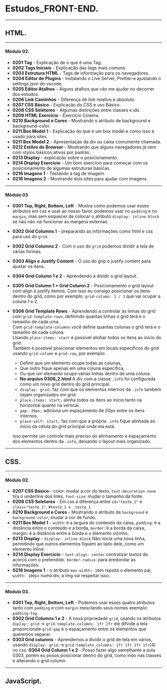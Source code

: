# __Estudos_FRONT-END__.
---
## __HTML__.
---
#### __Módulo 02__.
- __0201 Tag__ - Explicação de o que é uma Tag.
- __0202 Tags Iniciais__ - Explicação das tags mais comuns.
- __0203 Estrutura HTML__ - Tags de informação para os navegadores.
- __0204 Editor de Plugins__ - Instalando o Live Server, Prettier e ajustando o settings.json do vscode.
- __0205 Editor Atalhos__ - Alguns atalhos que vão me ajudar no decorrer dos estudos.
- __0206 Link Caminhos__ - Diferença de link relativo e absoluto.
- __0207 CSS Básico__ - Explicação do CSS e uso Básico.
- __0208 CSS Seletores__ - Algumas distinções entre classes e ids.
- __0209 HTML Exercício__ - Exercício Cinema.
- __0210 Background e Cores__ - Mostrando o atributo de background e background-color.
- __0211 Box Model 1__ - Explicação do que é um box model e como isso é usado para sites.
- __0211 Box Model 2__ - Apresentação da div ou caixa comumente chamada.
- __0212 Estilos do Browser__ - Mostrando que alguns navegadores já vem com stylos básicos ativos por padrão.
- __0213 Display__ - explicação sobre o posicionamento.
- __0214 Display Exercício__ - Um bom exercício para começar com os posicionamento de algumas estruturas básicas.
- __0216 Imagens 1__ - Testando a tag de imagem.
- __0216 Imagens 2__ - Mostrando dois sites para ajudar com imagens.
---
#### __Módulo 03__
- __0301 Top, Right, Bottom, Left__ - Mostra como podemos usar esses atributos em css e usar ao nosso favor. podemos usar no `padding` e no `margin`, mas sem esquecer de colocar o atributo `display: inline-block` se não não vai funcionar as margens externas.
- __0302 Grid Columns 1__ - preparando as informações como html e css para uso do `grid`.
- __0302 Grid Columns 2__ - Com o uso do `grid` podemos dividir a tela de várias formas.
- __0303 Align e Justify Content__ - O uso do grip e justify content para ajustar os itens.
- __0304 Grid Column 1 e 2__ - Aprendendo a dividir o grid layout.
- __0305 Grid Column 1 + Grid Column 2__ - Posicionamento o grid layout com align e justify itemns. Com isso eu consigo posicionar os itens dentro do grid, como por exemplo: `grid-column: 1 / 3` que vai ocupar a coluna 1 e 2.
- __0306 Grid Template Rows__ - Aprendendo a controlar as linhas do grid com `grid-template-rows`, definindo quantas linhas o grid terá e o tamanho de cada uma.  
  Com `grid-template-columns` você define quantas colunas o grid terá e o tamanho de cada coluna.  
  Usando `place-items: start` é possível alinhar todos os itens ao início do grid.  
  Também é possível posicionar elementos em locais específicos do grid usando `grid-column` e `grid-row`, por exemplo:  
  - Definir que um elemento ocupe todas as colunas,
  - Que outro fique apenas em uma coluna específica,
  - Ou que um elemento ocupe várias linhas dentro de uma coluna.
  - __No arquivo 0306_2.html__ A div com a classe `.info` foi configurada como um novo grid dentro do grid principal.  
  - `display: grid;` faz com que os elementos internos da `.info` também sejam organizados em grid.
  - `place-items: start;` alinha todos os itens ao início tanto na horizontal quanto na vertical.
  - `gap: 20px;` adiciona um espaçamento de 20px entre os itens internos.
  - `place-self: start;` faz com que a própria `.info` fique alinhada ao início da célula do grid principal onde ela está.

  Isso permite um controle mais preciso do alinhamento e espaçamento dos elementos dentro da `.info`, deixando o layout mais organizado.
---
## CSS. 
---
#### __Módulo 02__.
- __0207 CSS Básico__ - color: mudar a cor do texto, `text-decoration none` tira o underline dos links, `font-size`: mudar o tamanho da fonte.
- __0208 CSS Seletores__ - Em css a diferença entre `id="teste_1"` e `class="teste_1"`, `#teste_1 e .teste_1`.
- __0210 Background e Cores__ - Mostrando o atributo de `background` e `background-color`, mudar a cor de fundo.
- __0211 Box Model 1__ - `width`: é a largura do conteúdo da caixa, `padding`: é a distância entre o conteúdo e a borda, `border`: é a borda da caixa, margin: é a distância entre a borda e o elemento vizinho.
- __0213 Display__ - `display: inline-block` Não inicia uma nova linha, permitindo que outros elementos fiquem ao lado dele, como um elemento inline.
- __0214 Display Exercício__ - `text-align: center` centralizar textos de acorco com o pretendido. `border-radius`: para aredondar as informações.
- __0216 Imagens 1__ - o atributo `max-width: 100%` repsita o elemento pai, `width: 100px` numa div, a img vai respeitar isso.
---
#### __Módulo 03__.
- __0301 Top, Right, Bottom, Left__ - Podemos usar esses quatro atributos tanto com `padding` e com `margin` mesclando seus nomes exemplo: `padding-top`.
- __0302 Grid Columns 1 e 2__ - A nova pripriedade `grid`, usando os atributos `diplay: grid` -> `grid-template-columns: 1fr 2fr` ele difvide a tela proporcionale `grid-gap` é o espaçamento entre os elementos que queremos separar.
- __0303 Grid columns__ - Aprendemos a dividir o grid de tela em vários, usando `display: grid;` e `grid-template_columns: 1fr 1fr 1fr 1fr`(4) no *css*. 
 __0304 Grid Column 1 e 2__ - Posso fazer algo semelhante a aula 0303, porém eu posos posicionar dentro do grid, como indo nas classes e alterando o grid column.
---
## JavaScript.
